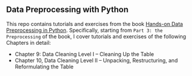 ## Data Preprocessing with Python 

This repo contains tutorials and exercises from the book [Hands-on Data Preprocessing in Python](https://www.amazon.com/Hands-Data-Preprocessing-Python-effectively/dp/1801072132). Specifically, starting from `Part 3: the Preprocessing` of the book, 
I cover tutorials and exercises of the following Chapters in detail: 

- Chapter 9: Data Cleaning Level I – Cleaning Up the Table
- Chapter 10, Data Cleaning Level II – Unpacking, Restructuring, and Reformulating the Table

